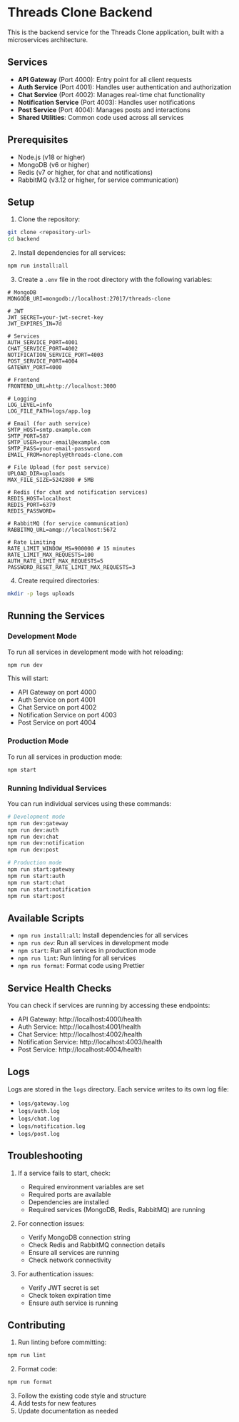 # Threads Clone Backend

This is the backend service for the Threads Clone application, built with a microservices architecture.

## Services

- **API Gateway** (Port 4000): Entry point for all client requests
- **Auth Service** (Port 4001): Handles user authentication and authorization
- **Chat Service** (Port 4002): Manages real-time chat functionality
- **Notification Service** (Port 4003): Handles user notifications
- **Post Service** (Port 4004): Manages posts and interactions
- **Shared Utilities**: Common code used across all services

## Prerequisites

- Node.js (v18 or higher)
- MongoDB (v6 or higher)
- Redis (v7 or higher, for chat and notifications)
- RabbitMQ (v3.12 or higher, for service communication)

## Setup

1. Clone the repository:
```bash
git clone <repository-url>
cd backend
```

2. Install dependencies for all services:
```bash
npm run install:all
```

3. Create a `.env` file in the root directory with the following variables:
```env
# MongoDB
MONGODB_URI=mongodb://localhost:27017/threads-clone

# JWT
JWT_SECRET=your-jwt-secret-key
JWT_EXPIRES_IN=7d

# Services
AUTH_SERVICE_PORT=4001
CHAT_SERVICE_PORT=4002
NOTIFICATION_SERVICE_PORT=4003
POST_SERVICE_PORT=4004
GATEWAY_PORT=4000

# Frontend
FRONTEND_URL=http://localhost:3000

# Logging
LOG_LEVEL=info
LOG_FILE_PATH=logs/app.log

# Email (for auth service)
SMTP_HOST=smtp.example.com
SMTP_PORT=587
SMTP_USER=your-email@example.com
SMTP_PASS=your-email-password
EMAIL_FROM=noreply@threads-clone.com

# File Upload (for post service)
UPLOAD_DIR=uploads
MAX_FILE_SIZE=5242880 # 5MB

# Redis (for chat and notification services)
REDIS_HOST=localhost
REDIS_PORT=6379
REDIS_PASSWORD=

# RabbitMQ (for service communication)
RABBITMQ_URL=amqp://localhost:5672

# Rate Limiting
RATE_LIMIT_WINDOW_MS=900000 # 15 minutes
RATE_LIMIT_MAX_REQUESTS=100
AUTH_RATE_LIMIT_MAX_REQUESTS=5
PASSWORD_RESET_RATE_LIMIT_MAX_REQUESTS=3
```

4. Create required directories:
```bash
mkdir -p logs uploads
```

## Running the Services

### Development Mode

To run all services in development mode with hot reloading:
```bash
npm run dev
```

This will start:
- API Gateway on port 4000
- Auth Service on port 4001
- Chat Service on port 4002
- Notification Service on port 4003
- Post Service on port 4004

### Production Mode

To run all services in production mode:
```bash
npm start
```

### Running Individual Services

You can run individual services using these commands:

```bash
# Development mode
npm run dev:gateway
npm run dev:auth
npm run dev:chat
npm run dev:notification
npm run dev:post

# Production mode
npm run start:gateway
npm run start:auth
npm run start:chat
npm run start:notification
npm run start:post
```

## Available Scripts

- `npm run install:all`: Install dependencies for all services
- `npm run dev`: Run all services in development mode
- `npm start`: Run all services in production mode
- `npm run lint`: Run linting for all services
- `npm run format`: Format code using Prettier

## Service Health Checks

You can check if services are running by accessing these endpoints:

- API Gateway: http://localhost:4000/health
- Auth Service: http://localhost:4001/health
- Chat Service: http://localhost:4002/health
- Notification Service: http://localhost:4003/health
- Post Service: http://localhost:4004/health

## Logs

Logs are stored in the `logs` directory. Each service writes to its own log file:
- `logs/gateway.log`
- `logs/auth.log`
- `logs/chat.log`
- `logs/notification.log`
- `logs/post.log`

## Troubleshooting

1. If a service fails to start, check:
   - Required environment variables are set
   - Required ports are available
   - Dependencies are installed
   - Required services (MongoDB, Redis, RabbitMQ) are running

2. For connection issues:
   - Verify MongoDB connection string
   - Check Redis and RabbitMQ connection details
   - Ensure all services are running
   - Check network connectivity

3. For authentication issues:
   - Verify JWT secret is set
   - Check token expiration time
   - Ensure auth service is running

## Contributing

1. Run linting before committing:
```bash
npm run lint
```

2. Format code:
```bash
npm run format
```

3. Follow the existing code style and structure
4. Add tests for new features
5. Update documentation as needed 